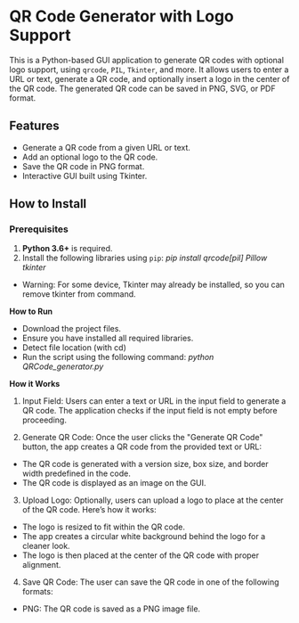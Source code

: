 # QR Code Generator with Logo Support

This is a Python-based GUI application to generate QR codes with optional logo support, using `qrcode`, `PIL`, `Tkinter`, and more. It allows users to enter a URL or text, generate a QR code, and optionally insert a logo in the center of the QR code. The generated QR code can be saved in PNG, SVG, or PDF format.

## Features
- Generate a QR code from a given URL or text.
- Add an optional logo to the QR code.
- Save the QR code in PNG format.
- Interactive GUI built using Tkinter.

## How to Install

### Prerequisites
1. **Python 3.6+** is required.
2. Install the following libraries using `pip`:
  *pip install qrcode[pil] Pillow tkinter*
- Warning: For some device, Tkinter may already be installed, so you can remove tkinter from command.

**How to Run**
- Download the project files.
- Ensure you have installed all required libraries.
- Detect file location (with cd)
- Run the script using the following command:
    *python QRCode_generator.py*

**How it Works**

1. Input Field: Users can enter a text or URL in the input field to generate a QR code. The application checks if the input field is not empty before proceeding.

2. Generate QR Code: Once the user clicks the "Generate QR Code" button, the app creates a QR code from the provided text or URL:

  - The QR code is generated with a version size, box size, and border width predefined in the code.
  - The QR code is displayed as an image on the GUI.
    
3. Upload Logo: Optionally, users can upload a logo to place at the center of the QR code. Here’s how it works:

  - The logo is resized to fit within the QR code.
  - The app creates a circular white background behind the logo for a cleaner look.
  - The logo is then placed at the center of the QR code with proper alignment.
    
4. Save QR Code: The user can save the QR code in one of the following formats:

  - PNG: The QR code is saved as a PNG image file.
